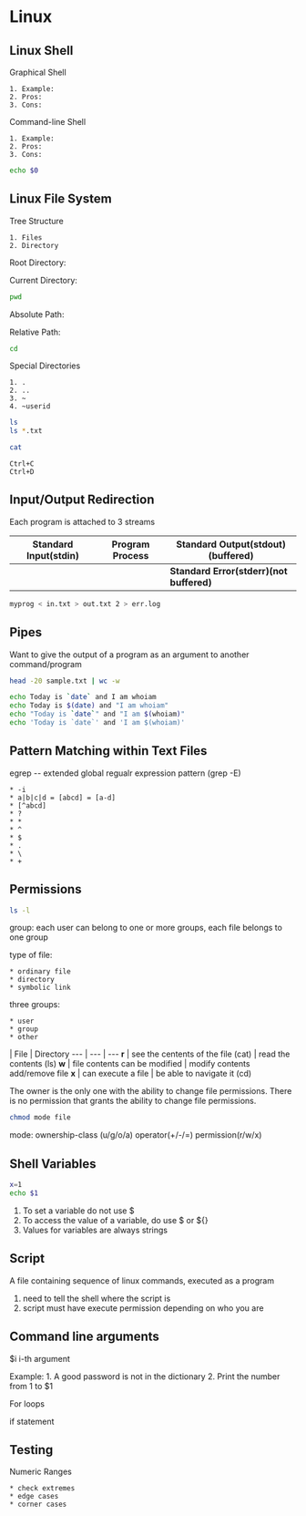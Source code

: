 Linux
===

Linux Shell
---

Graphical Shell

	1. Example:
	2. Pros:
	3. Cons:

Command-line Shell

	1. Example:
	2. Pros:
	3. Cons:

```bash
echo $0
```

Linux File System
---

Tree Structure

	1. Files
	2. Directory

Root Directory:

Current Directory:

```bash
pwd
```

Absolute Path:

Relative Path:

```bash
cd
```

Special Directories

	1. .
	2. ..
	3. ~
	4. ~userid

```bash
ls
ls *.txt
```

```bash
cat
```
```
Ctrl+C
Ctrl+D
```

Input/Output Redirection
---

Each program is attached to 3 streams

Standard Input(stdin) | Program Process | Standard Output(stdout)(buffered)
--- | --- | ---
|  |  | **Standard Error(stderr)(not buffered)** |

```bash
myprog < in.txt > out.txt 2 > err.log
```

Pipes
---

Want to give the output of a program as an argument to another command/program

```bash
head -20 sample.txt | wc -w
```

```bash
echo Today is `date` and I am whoiam
echo Today is $(date) and "I am whoiam"
echo "Today is `date`" and "I am $(whoiam)"
echo 'Today is `date`' and 'I am $(whoiam)'
```

Pattern Matching within Text Files
---

egrep -- extended global regualr expression pattern (grep -E)

	* -i
	* a|b|c|d = [abcd] = [a-d]
	* [^abcd]
	* ?
	* *
	* ^
	* $
	* .
	* \
	* +

Permissions
---

```bash
ls -l
```

group: each user can belong to one or more groups, each file belongs to one group

type of file:

	* ordinary file
	* directory
	* symbolic link

three groups:

	* user
	* group
	* other

  | File | Directory 
--- | --- | ---
**r** | see the centents of the file (cat) | read the contents (ls) 
**w** | file contents can be modified | modify contents add/remove file
**x** | can execute a file | be able to navigate it (cd)

The owner is the only one with the ability to change file permissions. There is no permission that grants the ability to change file permissions.

```bash
chmod mode file
```

mode: ownership-class (u/g/o/a) operator(+/-/=) permission(r/w/x) 

Shell Variables
---

```bash
x=1
echo $1
```

1. To set a variable do not use $
2. To access the value of a variable, do use $ or ${}
3. Values for variables are always strings

Script
---

A file containing sequence of linux commands, executed as a program

1. need to tell the shell where the script is
2. script must have execute permission depending on who you are

Command line arguments
---

$i i-th argument

Example:
	1. A good password is not in the dictionary
	2. Print the number from 1 to $1

For loops

if statement

Testing
---

Numeric Ranges

	* check extremes
	* edge cases
	* corner cases
